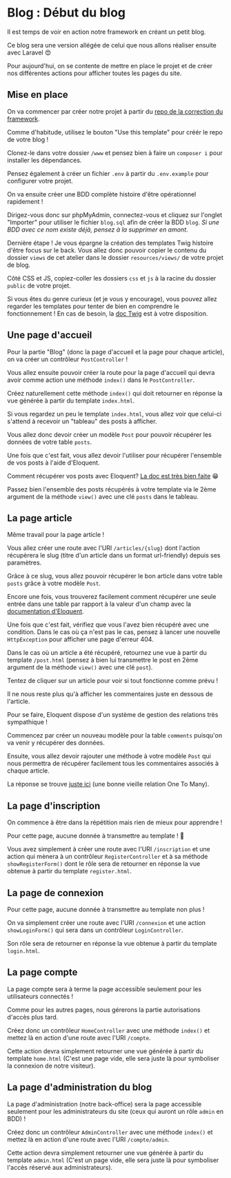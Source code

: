 # Blog : Début du blog

Il est temps de voir en action notre framework en créant un petit blog.

Ce blog sera une version allégée de celui que nous allons réaliser ensuite avec Laravel 😍

Pour aujourd'hui, on se contente de mettre en place le projet et de créer nos différentes actions pour afficher toutes les pages du site.

## Mise en place

On va commencer par créer notre projet à partir du [repo de la correction du framework](https://github.com/DWWM-AL/CCP2-jour20-framework-mvc-correction).

Comme d'habitude, utilisez le bouton "Use this template" pour créér le repo de votre blog !

Clonez-le dans votre dossier `/www` et pensez bien à faire un `composer i` pour installer les dépendances.

Pensez également à créer un fichier `.env` à partir du `.env.example` pour configurer votre projet.

On va ensuite créer une BDD complète histoire d'être opérationnel rapidement !

Dirigez-vous donc sur phpMyAdmin, connectez-vous et cliquez sur l'onglet "Importer" pour utiliser le fichier `blog.sql` afin de créer la BDD `blog`. *Si une BDD avec ce nom existe déjà, pensez à la supprimer en amont*.

Dernière étape ! Je vous épargne la création des templates Twig histoire d'être focus sur le back. Vous allez donc pouvoir copier le contenu du dossier `views` de cet atelier dans le dossier `resources/views/` de votre projet de blog.

Côté CSS et JS, copiez-coller les dossiers `css` et `js` à la racine du dossier `public` de votre projet.

Si vous êtes du genre curieux (et je vous y encourage), vous pouvez allez regarder les templates pour tenter de bien en comprendre le fonctionnement ! En cas de besoin, la [doc Twig](https://twig.symfony.com/doc/3.x/templates.html) est à votre disposition.

## Une page d'accueil

Pour la partie "Blog" (donc la page d'accueil et la page pour chaque article), on va créer un contrôleur `PostController` !

Vous allez ensuite pouvoir créer la route pour la page d'accueil qui devra avoir comme action une méthode `index()` dans le `PostController`.

Créez naturellement cette méthode `index()` qui doit retourner en réponse la vue générée à partir du template `index.html`.

Si vous regardez un peu le template `index.html`, vous allez voir que celui-ci s'attend à recevoir un "tableau" des posts à afficher.

Vous allez donc devoir créer un modèle `Post` pour pouvoir récupérer les données de votre table `posts`.

Une fois que c'est fait, vous allez devoir l'utiliser pour récupérer l'ensemble de vos posts à l'aide d'Eloquent.

Comment récupérer vos posts avec Eloquent? [La doc est très bien faite](https://laravel.com/docs/10.x/eloquent#retrieving-models) 😁

Passez bien l'ensemble des posts récupérés à votre template via le 2ème argument de la méthode `view()` avec une clé `posts` dans le tableau.

## La page article

Même travail pour la page article !

Vous allez créer une route avec l'URI `/articles/{slug}` dont l'action récupèrera le slug (titre d'un article dans un format url-friendly) depuis ses paramètres.

Grâce à ce slug, vous allez pouvoir récupérer le bon article dans votre table `posts` grâce à votre modèle `Post`.

Encore une fois, vous trouverez facilement comment récupérer une seule entrée dans une table par rapport à la valeur d'un champ avec la [documentation d'Eloquent](https://laravel.com/docs/10.x/eloquent#retrieving-single-models).

Une fois que c'est fait, vérifiez que vous l'avez bien récupéré avec une condition. Dans le cas où ça n'est pas le cas, pensez à lancer une nouvelle `HttpException` pour afficher une page d'erreur 404.

Dans le cas où un article a été récupéré, retournez une vue à partir du template `/post.html` (pensez à bien lui transmettre le post en 2ème argument de la méthode `view()` avec une clé `post`).

Tentez de cliquer sur un article pour voir si tout fonctionne comme prévu !

Il ne nous reste plus qu'à afficher les commentaires juste en dessous de l'article.

Pour se faire, Eloquent dispose d'un système de gestion des relations très sympathique !

Commencez par créer un nouveau modèle pour la table `comments` puisqu'on va venir y récupérer des données.

Ensuite, vous allez devoir rajouter une méthode à votre modèle `Post` qui nous permettra de récupérer facilement tous les commentaires associés à chaque article.

La réponse se trouve [juste ici](https://laravel.com/docs/10.x/eloquent-relationships#one-to-many) (une bonne vieille relation One To Many).

## La page d'inscription

On commence à être dans la répétition mais rien de mieux pour apprendre !

Pour cette page, aucune donnée à transmettre au template ! 🥵

Vous avez simplement à créer une route avec l'URI `/inscription` et une action qui mènera à un contrôleur `RegisterController` et à sa méthode `showRegisterForm()` dont le rôle sera de retourner en réponse la vue obtenue à partir du template `register.html`.

## La page de connexion

Pour cette page, aucune donnée à transmettre au template non plus !

On va simplement créer une route avec l'URI `/connexion` et une action `showLoginForm()` qui sera dans un contrôleur `LoginController`.

Son rôle sera de retourner en réponse la vue obtenue à partir du template `login.html`.

## La page compte

La page compte sera à terme la page accessible seulement pour les utilisateurs connectés !

Comme pour les autres pages, nous gérerons la partie autorisations d'accès plus tard.

Créez donc un contrôleur `HomeController` avec une méthode `index()` et mettez là en action d'une route avec l'URI `/compte`.

Cette action devra simplement retourner une vue générée à partir du template `home.html` (C'est une page vide, elle sera juste là pour symboliser la connexion de notre visiteur).

## La page d'administration du blog

La page d'administration (notre back-office) sera la page accessible seulement pour les administrateurs du site (ceux qui auront un rôle `admin` en BDD) !

Créez donc un contrôleur `AdminController` avec une méthode `index()` et mettez là en action d'une route avec l'URI `/compte/admin`.

Cette action devra simplement retourner une vue générée à partir du template `admin.html` (C'est un page vide, elle sera juste là pour symboliser l'accès réservé aux administrateurs).
